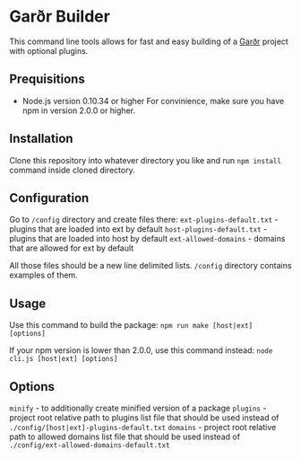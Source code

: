 # Garðr Builder

This command line tools allows for fast and easy building of a [Garðr](http://gardr.github.io/) project with optional plugins.

## Prequisitions 

* Node.js version 0.10.34 or higher
For convinience, make sure you have npm in version 2.0.0 or higher.

## Installation

Clone this repository into whatever directory you like and run ```npm install``` command inside cloned directory.

## Configuration

Go to ```/config``` directory and create files there:
```ext-plugins-default.txt``` - plugins that are loaded into ext by default
```host-plugins-default.txt``` - plugins that are loaded into host by default
```ext-allowed-domains``` - domains that are allowed for ext by default

All those files should be a new line delimited lists. ```/config``` directory contains examples of them.

## Usage

Use this command to build the package:
```npm run make [host|ext] [options]```

If your npm version is lower than 2.0.0, use this command instead:
```node cli.js [host|ext] [options]```

## Options

```minify``` - to additionally create minified version of a package
```plugins``` - project root relative path to plugins list file that should be used instead of ```./config/[host|ext]-plugins-default.txt```
```domains``` - project root relative path to allowed domains list file that should be used instead of ```./config/ext-allowed-domains-default.txt```
